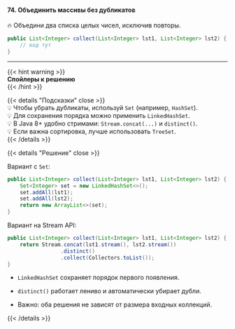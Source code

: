 #### 74. Объединить массивы без дубликатов

🔥 Объедини два списка целых чисел, исключив повторы.

```java
public List<Integer> collect(List<Integer> lst1, List<Integer> lst2) {
    // код тут
}
```

---

{{< hint warning >}}  
**Спойлеры к решению**  
{{< /hint >}}

{{< details "Подсказки" close >}}  
💡 Чтобы убрать дубликаты, используй `Set` (например, `HashSet`).  
💡 Для сохранения порядка можно применить `LinkedHashSet`.  
💡 В Java 8+ удобно стримами: `Stream.concat(...)` и `distinct()`.  
💡 Если важна сортировка, лучше использовать `TreeSet`.  
{{< /details >}}

{{< details "Решение" close >}}

Вариант с `Set`:

```java
public List<Integer> collect(List<Integer> lst1, List<Integer> lst2) {
    Set<Integer> set = new LinkedHashSet<>();
    set.addAll(lst1);
    set.addAll(lst2);
    return new ArrayList<>(set);
}
```

Вариант на Stream API:

```java
public List<Integer> collect(List<Integer> lst1, List<Integer> lst2) {
    return Stream.concat(lst1.stream(), lst2.stream())
                 .distinct()
                 .collect(Collectors.toList());
}
```

- `LinkedHashSet` сохраняет порядок первого появления.

- `distinct()` работает лениво и автоматически убирает дубли.

- Важно: оба решения не зависят от размера входных коллекций.


{{< /details >}}